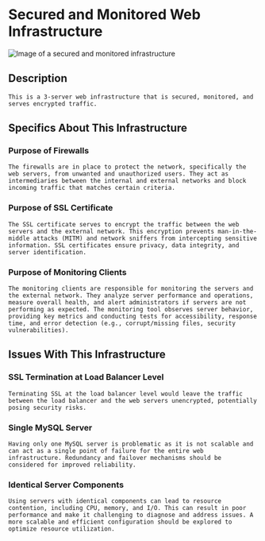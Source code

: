 # Secured and Monitored Web Infrastructure

![Image of a secured and monitored infrastructure](https://ibb.co/NT2TQ8G)

## Description
	This is a 3-server web infrastructure that is secured, monitored, and serves encrypted traffic.

## Specifics About This Infrastructure

### Purpose of Firewalls
	The firewalls are in place to protect the network, specifically the web servers, from unwanted and unauthorized users. They act as intermediaries between the internal and external networks and block incoming traffic that matches certain criteria.

### Purpose of SSL Certificate
	The SSL certificate serves to encrypt the traffic between the web servers and the external network. This encryption prevents man-in-the-middle attacks (MITM) and network sniffers from intercepting sensitive information. SSL certificates ensure privacy, data integrity, and server identification.

### Purpose of Monitoring Clients
	The monitoring clients are responsible for monitoring the servers and the external network. They analyze server performance and operations, measure overall health, and alert administrators if servers are not performing as expected. The monitoring tool observes server behavior, providing key metrics and conducting tests for accessibility, response time, and error detection (e.g., corrupt/missing files, security vulnerabilities).

## Issues With This Infrastructure

### SSL Termination at Load Balancer Level
	Terminating SSL at the load balancer level would leave the traffic between the load balancer and the web servers unencrypted, potentially posing security risks.

### Single MySQL Server
	Having only one MySQL server is problematic as it is not scalable and can act as a single point of failure for the entire web infrastructure. Redundancy and failover mechanisms should be considered for improved reliability.

### Identical Server Components
	Using servers with identical components can lead to resource contention, including CPU, memory, and I/O. This can result in poor performance and make it challenging to diagnose and address issues. A more scalable and efficient configuration should be explored to optimize resource utilization.

